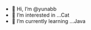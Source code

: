 - 👋 Hi, I’m @yunabb
- 👀 I’m interested in ...Cat
- 🌱 I’m currently learning ...Java


<!---
yunabb/yunabb is a ✨ special ✨ repository because its `README.md` (this file) appears on your GitHub profile.
You can click the Preview link to take a look at your changes.
--->
